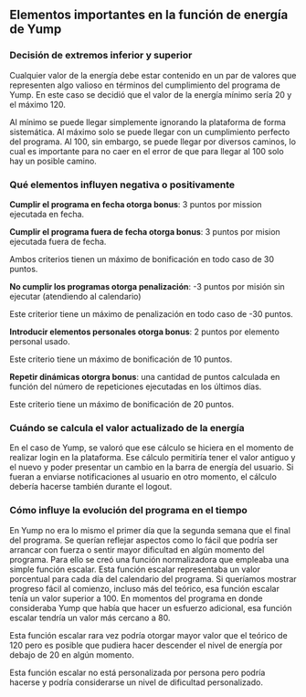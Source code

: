 ## Elementos importantes en la función de energía de Yump

### Decisión de extremos inferior y superior

Cualquier valor de la energía debe estar contenido en un par de valores que representen algo valioso en términos del cumplimiento del programa de Yump.
En este caso se decidió que el valor de la energía mínimo sería 20 y el máximo 120.

Al mínimo se puede llegar simplemente ignorando la plataforma de forma sistemática. Al máximo solo se puede llegar con un cumplimiento perfecto del programa. Al 100, sin embargo, se puede llegar por diversos caminos, lo cual es importante para no caer en el error de que para llegar al 100 solo hay un posible camino.

### Qué elementos influyen negativa o positivamente

**Cumplir el programa en fecha otorga bonus**: 3 puntos por mission ejecutada en fecha.

**Cumplir el programa fuera de fecha otorga bonus**: 3 puntos por mision ejecutada fuera de fecha.

Ambos criterios tienen un máximo de bonificación en todo caso de 30 puntos.

**No cumplir los programas otorga penalización**: -3 puntos por misión sin ejecutar (atendiendo al calendario)

Este criterior tiene un máximo de penalización en todo caso de -30 puntos.

**Introducir elementos personales otorga bonus**: 2 puntos por elemento personal usado.

Este criterio tiene un máximo de bonificación de 10 puntos.

**Repetir dinámicas otorgra bonus**: una cantidad de puntos calculada en función del número de repeticiones ejecutadas en los últimos días.

Este criterio tiene un máximo de bonificación de 20 puntos.

### Cuándo se calcula el valor actualizado de la energía

En el caso de Yump, se valoró que ese cálculo se hiciera en el momento de realizar login en la plataforma. Ese cálculo permitiría tener el valor antiguo y el nuevo y poder presentar un cambio en la barra de energía del usuario.
Si fueran a enviarse notificaciones al usuario en otro momento, el cálculo debería hacerse también durante el logout.

### Cómo influye la evolución del programa en el tiempo

En Yump no era lo mismo el primer día que la segunda semana que el final del programa. Se querían reflejar aspectos como lo fácil que podría ser arrancar con fuerza o sentir mayor dificultad en algún momento del programa.
Para ello se creó una función normalizadora que empleaba una simple función escalar. 
Esta función escalar representaba un valor porcentual para cada día del calendario del programa.
Si queríamos mostrar progreso fácil al comienzo, incluso más del teórico, esa función escalar tenía un valor superior a 100. En momentos del programa en donde consideraba Yump que había que hacer un esfuerzo adicional, esa función escalar tendría un valor más cercano a 80.

Esta función escalar rara vez podría otorgar mayor valor que el teórico de 120 pero es posible que pudiera hacer descender el nivel de energía por debajo de 20 en algún momento.

Esta función escalar no está personalizada por persona pero podría hacerse y podría considerarse un nivel de dificultad personalizado.

